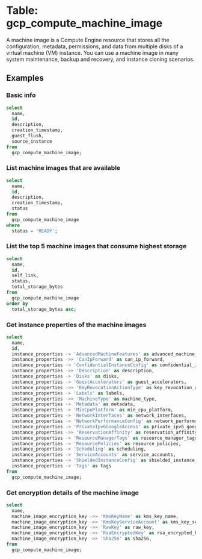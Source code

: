 # Table: gcp_compute_machine_image

A machine image is a Compute Engine resource that stores all the configuration, metadata, permissions, and data from multiple disks of a virtual machine (VM) instance. You can use a machine image in many system maintenance, backup and recovery, and instance cloning scenarios.

## Examples

### Basic info

```sql
select
  name,
  id,
  description,
  creation_timestamp,
  guest_flush,
  source_instance
from
  gcp_compute_machine_image;
```

### List machine images that are available

```sql
select
  name,
  id,
  description,
  creation_timestamp,
  status
from
  gcp_compute_machine_image
where
  status = 'READY';
```

### List the top 5 machine images that consume highest storage

```sql
select
  name,
  id,
  self_link,
  status,
  total_storage_bytes
from
  gcp_compute_machine_image
order by
  total_storage_bytes asc;
```

### Get instance properties of the machine images

```sql
select
  name,
  id,
  instance_properties -> 'AdvancedMachineFeatures' as advanced_machine_features,
  instance_properties ->> 'CanIpForward' as can_ip_forward,
  instance_properties -> 'ConfidentialInstanceConfig' as confidential_instance_config,
  instance_properties ->> 'Description' as description,
  instance_properties -> 'Disks' as disks,
  instance_properties -> 'GuestAccelerators' as guest_accelerators,
  instance_properties ->> 'KeyRevocationActionType' as key_revocation_action_type,
  instance_properties -> 'Labels' as labels,
  instance_properties ->> 'MachineType' as machine_type,
  instance_properties -> 'Metadata' as metadata,
  instance_properties -> 'MinCpuPlatform' as min_cpu_platform,
  instance_properties -> 'NetworkInterfaces' as network_interfaces,
  instance_properties -> 'NetworkPerformanceConfig' as network_performance_config,
  instance_properties -> 'PrivateIpv6GoogleAccess' as private_ipv6_google_access,
  instance_properties ->> 'ReservationAffinity' as reservation_affinity,
  instance_properties -> 'ResourceManagerTags' as resource_manager_tags,
  instance_properties -> 'ResourcePolicies' as resource_policies,
  instance_properties -> 'Scheduling' as scheduling,
  instance_properties -> 'ServiceAccounts' as service_accounts,
  instance_properties -> 'ShieldedInstanceConfig' as shielded_instance_config,
  instance_properties -> 'Tags' as tags
from
  gcp_compute_machine_image;
```

### Get encryption details of the machine image

```sql
select
  name,
  machine_image_encryption_key ->> 'KmsKeyName' as kms_key_name,
  machine_image_encryption_key ->> 'KmsKeyServiceAccount' as kms_key_service_account,
  machine_image_encryption_key ->> 'RawKey' as raw_key,
  machine_image_encryption_key ->> 'RsaEncryptedKey' as rsa_encrypted_key,
  machine_image_encryption_key ->> 'Sha256' as sha256,
from
  gcp_compute_machine_image;
```